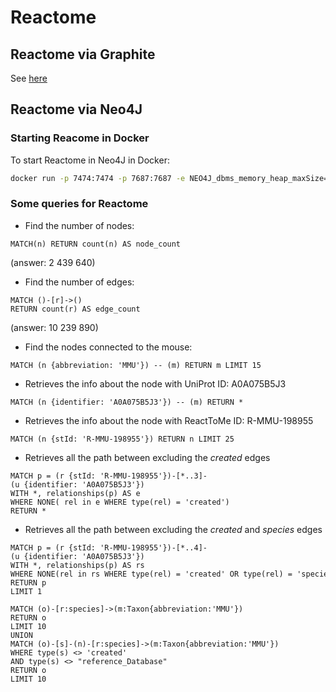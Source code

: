 # Reactome
## Reactome via Graphite
See [here](https://bioconductor.org/packages/devel/bioc/vignettes/graphite/inst/doc/graphite.pdf)

## Reactome via Neo4J
### Starting Reacome in Docker
To start Reactome in Neo4J in Docker:
 ```bash
 docker run -p 7474:7474 -p 7687:7687 -e NEO4J_dbms_memory_heap_maxSize=8g reactome/graphdb:latest
 ```

### Some queries for Reactome
* Find the number of nodes:
```cypher
MATCH(n) RETURN count(n) AS node_count
```
(answer: 2 439 640)
* Find the number of edges:
```cypher
MATCH ()-[r]->()
RETURN count(r) AS edge_count
```
(answer: 10 239 890)
* Find the nodes connected to the mouse:
```cypher
MATCH (n {abbreviation: 'MMU'}) -- (m) RETURN m LIMIT 15
```
* Retrieves the info about the node with UniProt ID: A0A075B5J3
```cypher
MATCH (n {identifier: 'A0A075B5J3'}) -- (m) RETURN *
```
* Retrieves the info about the node with ReactToMe ID: R-MMU-198955
```cypher
MATCH (n {stId: 'R-MMU-198955'}) RETURN n LIMIT 25
```
* Retrieves all the path between excluding the _created_ edges
```cypher
MATCH p = (r {stId: 'R-MMU-198955'})-[*..3]-(u {identifier: 'A0A075B5J3'}) 
WITH *, relationships(p) AS e 
WHERE NONE( rel in e WHERE type(rel) = 'created') 
RETURN *
```
* Retrieves all the path between excluding the _created_ and *species* edges
```cypher
MATCH p = (r {stId: 'R-MMU-198955'})-[*..4]-(u {identifier: 'A0A075B5J3'}) 
WITH *, relationships(p) AS rs
WHERE NONE(rel in rs WHERE type(rel) = 'created' OR type(rel) = 'species') 
RETURN p 
LIMIT 1
```

```cypher
MATCH (o)-[r:species]->(m:Taxon{abbreviation:'MMU'})
RETURN o
LIMIT 10
UNION
MATCH (o)-[s]-(n)-[r:species]->(m:Taxon{abbreviation:'MMU'})
WHERE type(s) <> 'created'
AND type(s) <> "reference_Database"
RETURN o
LIMIT 10
```
